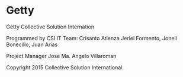 Getty
=====

Getty Collective Solution Internation

Programmed by CSI IT Team:
Crisanto Atienza
Jeriel Formento,
Jonell Bonecillo,
Juan Arias

Project Manager
Jose Ma. Angelo Villaroman


Copyright 2015 Collective Solution International.
